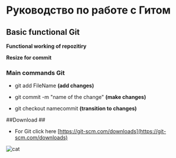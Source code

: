 # Руководство по работе с Гитом

## Basic functional Git ##

**Functional working of repozitiry**

**Resize for commit**

### Main commands Git

* git add FileName **(add changes)**

* git commit -m "name of the change" **(make changes)**

* git checkout namecommit **(transition to changes)**


##Download ##

* For Git click here [https://git-scm.com/downloads](https://git-scm.com/downloads)


![cat](https://proprikol.ru/wp-content/uploads/2020/08/krasivye-kartinki-kotikov-17.jpg "Cat")
